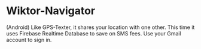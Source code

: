 # Wiktor-Navigator
(Android) Like GPS-Texter, it shares your location with one other. This time it uses Firebase Realtime Database to save on SMS fees. Use your Gmail account to sign in.
